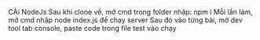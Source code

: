 CÀi NodeJs
Sau khi clone về, mở cmd trong folder nhập: npm i
Mỗi lần làm, mở cmd nhập node index.js để chạy server
Sau đó vào từng bài, mở dev tool tab console, paste code trong file test vào chạy
 
